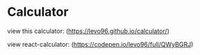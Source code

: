 # Calculator

view this calculator: (https://levo96.github.io/calculator/)


view react-calculator: (https://codepen.io/levo96/full/QWyBGRJ)
